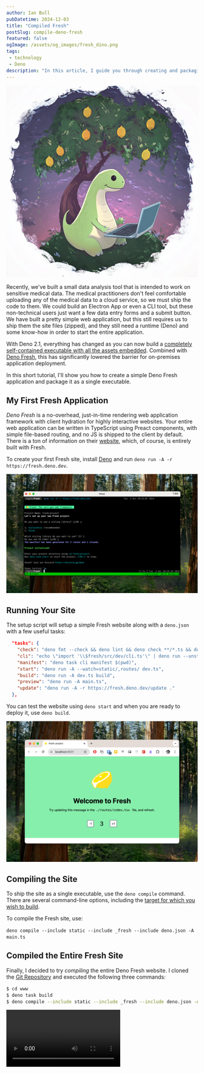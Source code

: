 ```yaml
---
author: Ian Bull
pubDatetime: 2024-12-03
title: "Compiled Fresh"
postSlug: compile-deno-fresh
featured: false
ogImage: /assets/og_images/fresh_dino.png
tags: 
 - technology
 - Deno
description: "In this article, I guide you through creating and packaging a simple Deno Fresh application as a self-contained executable for easy on-premises deployment."
---
```


![Fresh Dino](./fresh_dino.png)

Recently, we've built a small data analysis tool that is intended to work on sensitive medical data. The medical practitioners don't feel comfortable uploading any of the medical data to a cloud service, so we must ship the code to them. We could build an Electron App or even a CLI tool, but these non-technical users just want a few data entry forms and a submit button. We have built a pretty simple web application, but this still requires us to ship them the site files (zipped), and they still need a runtime (Deno) and some know-how in order to start the entire application.

With Deno 2.1, everything has changed as you can now build a [completely self-contained executable with all the assets embedded](https://deno.com/blog/v2.1#embed-asset-files-in-deno-compile). Combined with [Deno Fresh](https://fresh.deno.dev/), this has significantly lowered the barrier for on-premises application deployment.

In this short tutorial, I'll show you how to create a simple Deno Fresh application and package it as a single executable.

## My First Fresh Application

_Deno Fresh_ is a no-overhead, just-in-time rendering web application framework with client hydration for highly interactive websites. Your entire web application can be written in TypeScript using Preact components, with simple file-based routing, and no JS is shipped to the client by default. There is a ton of information on their [website](https://fresh.deno.dev/), which, of course, is entirely built with Fresh.

To create your first Fresh site, install [Deno](https://docs.deno.com/runtime/getting_started/installation/) and run `deno run -A -r https://fresh.deno.dev`.

![Fresh Setup](./fresh-setup.png)

## Running Your Site

The setup script will setup a simple Fresh website along with a `deno.json` with a few useful tasks:

```json
  "tasks": {
    "check": "deno fmt --check && deno lint && deno check **/*.ts && deno check **/*.tsx",
    "cli": "echo \"import '\\$fresh/src/dev/cli.ts'\" | deno run --unstable -A -",
    "manifest": "deno task cli manifest $(pwd)",
    "start": "deno run -A --watch=static/,routes/ dev.ts",
    "build": "deno run -A dev.ts build",
    "preview": "deno run -A main.ts",
    "update": "deno run -A -r https://fresh.deno.dev/update ."
  },
```

You can test the website using `deno start` and when you are ready to deploy it, use `deno build`.

![Basic Deno Fresh Site](./fresh-basic-site.png)

## Compiling the Site

To ship the site as a single executable, use the `deno compile` command. There are several command-line options, including the [target for which you wish to build](https://docs.deno.com/runtime/reference/cli/compile/).

To compile the Fresh site, use:

`deno compile --include static --include _fresh --include deno.json -A main.ts`

## Compiled the Entire Fresh Site

Finally, I decided to try _compiling_ the entire Deno Fresh website. I cloned the [Git Repository](https://github.com/denoland/fresh) and executed the following three commands:

```bash
$ cd www
$ deno task build
$ deno compile --include static --include _fresh --include deno.json -A main.ts 
```

<video controls>
  <source src="/assets/videos/fresh-site.mp4" type="video/mp4">
</video>
